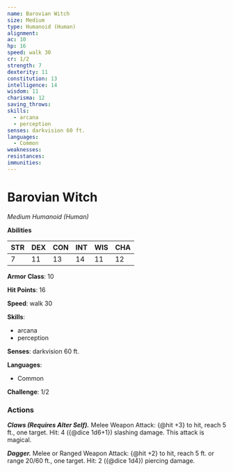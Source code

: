 ```yaml
---
name: Barovian Witch
size: Medium
type: Humanoid (Human)
alignment: 
ac: 10
hp: 16
speed: walk 30
cr: 1/2
strength: 7
dexterity: 11
constitution: 13
intelligence: 14
wisdom: 11
charisma: 12
saving_throws:
skills:
  - arcana
  - perception
senses: darkvision 60 ft.
languages:
  - Common
weaknesses:
resistances:
immunities:
---
```


# Barovian Witch

*Medium Humanoid (Human)*

**Abilities**

| STR | DEX | CON | INT | WIS | CHA |
| --- | --- | --- | --- | --- | --- |
| 7 | 11 | 13 | 14 | 11 | 12 |

**Armor Class**: 10

**Hit Points**: 16

**Speed**: walk 30

**Skills**:
  - arcana
  - perception

**Senses**: darkvision 60 ft.

**Languages**:
  - Common

**Challenge**: 1/2

### Actions
***Claws (Requires Alter Self).*** Melee Weapon Attack: {@hit +3} to hit, reach 5 ft., one target. Hit: 4 ({@dice 1d6+1}) slashing damage. This attack is magical.

***Dagger.*** Melee or Ranged Weapon Attack: {@hit +2} to hit, reach 5 ft. or range 20/60 ft., one target. Hit: 2 ({@dice 1d4}) piercing damage.

